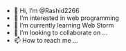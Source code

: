 - 👋 Hi, I’m @Rashid2266
- 👀 I’m interested in web programming
- 🌱 I’m currently learning Web Storm
- 💞️ I’m looking to collaborate on ...
- 📫 How to reach me ...

<!---
Rashid2266/Rashid2266 is a ✨ special ✨ repository because its `README.md` (this file) appears on your GitHub profile.
You can click the Preview link to take a look at your changes.
--->
